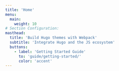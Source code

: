 ```yaml
---
title: 'Home'
menu:
  main:
    weight: 10
# Section Configuration:
masthead:
  title: 'Build Hugo themes with Webpack'
  subtitle: 'Integrate Hugo and the JS ecosystem'
  buttons:
    - label: 'Getting Started Guide'
      to: 'guide/getting-started/'
      color: 'accent'
---
```

